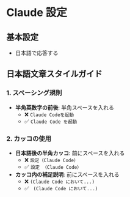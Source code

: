 # Claude 設定

## 基本設定

- 日本語で応答する

## 日本語文章スタイルガイド

### 1. スペーシング規則

- **半角英数字の前後**: 半角スペースを入れる
  - ❌ `Claude Codeを起動`
  - ✅ `Claude Code を起動`

### 2. カッコの使用

- **日本語後の半角カッコ**: 前にスペースを入れる
  - ❌ `設定（Claude Code）`
  - ✅ `設定 （Claude Code）`
- **カッコ内の補足説明**: 前にスペースを入れる
  - ❌ `(Claude Code において...)`
  - ✅ ` (Claude Code において...)`
